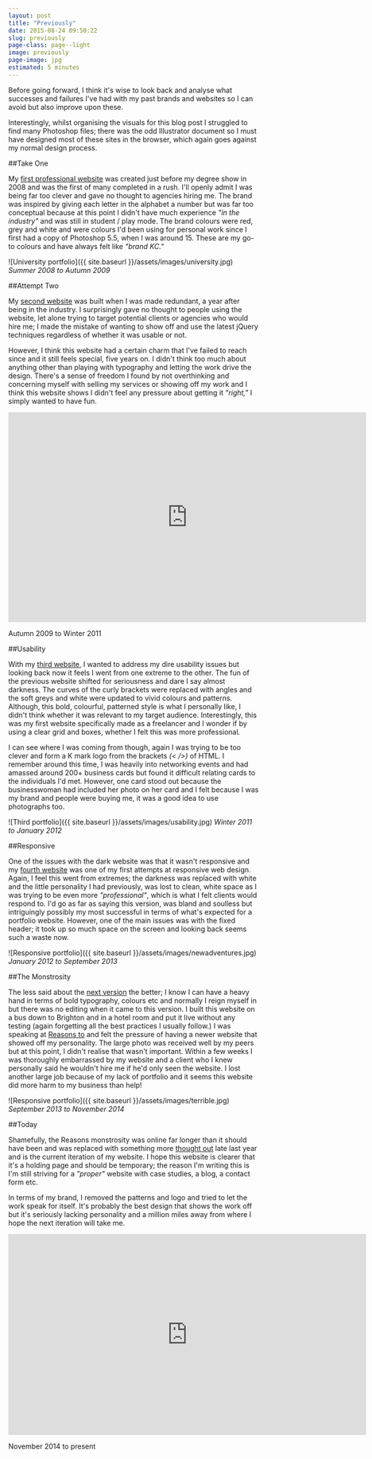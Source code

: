 ```yaml
---
layout: post
title: "Previously"
date: 2015-08-24 09:50:22
slug: previously
page-class: page--light
image: previously
page-image: jpg
estimated: 5 minutes
---
```


Before going forward, I think it's wise to look back and analyse what successes and failures I've had with my past brands and websites so I can avoid but also improve upon these.

Interestingly, whilst organising the visuals for this blog post I struggled to find many Photoshop files; there was the odd Illustrator document so I must have designed most of these sites in the browser, which again goes against my normal design process.

##Take One

My [first professional website](http://kcory.co/1KK1eUb) was created just before my degree show in 2008 and was the first of many completed in a rush. I'll openly admit I was being far too clever and gave no thought to agencies hiring me. The brand was inspired by giving each letter in the alphabet a number but was far too conceptual because at this point I didn't have much experience *"in the industry"* and was still in student / play mode. The brand colours were red, grey and white and were colours I'd been using for personal work since I first had a copy of Photoshop 5.5, when I was around 15. These are my go-to colours and have always felt like *"brand KC."*

![University portfolio]({{ site.baseurl }}/assets/images/university.jpg)
*Summer 2008 to Autumn 2009*

##Attempt Two

My [second website](http://kcory.co/1NF8VjT) was built when I was made redundant, a year after being in the industry. I surprisingly gave no thought to people using the website, let alone trying to target potential clients or agencies who would hire me; I made the mistake of wanting to show off and use the latest jQuery techniques regardless of whether it was usable or not.

However, I think this website had a certain charm that I've failed to reach since and it still feels special, five years on. I didn't think too much about anything other than playing with typography and letting the work drive the design. There's a sense of freedom I found by not overthinking and concerning myself with selling my services or showing off my work and I think this website shows I didn't feel any pressure about getting it *"right,"* I simply wanted to have fun.

<iframe src="https://player.vimeo.com/video/137236828?color=000000&title=0&byline=0&portrait=0" width="720" height="422" frameborder="0" webkitallowfullscreen mozallowfullscreen allowfullscreen></iframe><p class="caption">Autumn 2009 to Winter 2011</p>

##Usability

With my [third website](http://kcory.co/1Js2ydr), I wanted to address my dire usability issues but looking back now it feels I went from one extreme to the other. The fun of the previous website shifted for seriousness and dare I say almost darkness. The curves of the curly brackets were replaced with angles and the soft greys and white were updated to vivid colours and patterns. Although, this bold, colourful, patterned style is what I personally like, I didn't think whether it was relevant to my target audience. Interestingly, this was my first website specifically made as a freelancer and I wonder if by using a clear grid and boxes, whether I felt this was more professional.

I can see where I was coming from though, again I was trying to be too clever and form a K mark logo from the brackets *(< />)* of HTML. I remember around this time, I was heavily into networking events and had amassed around 200+ business cards but found it difficult relating cards to the individuals I'd met. However, one card stood out because the businesswoman had included her photo on her card and I felt because I was my brand and people were buying me, it was a good idea to use photographs too.

![Third portfolio]({{ site.baseurl }}/assets/images/usability.jpg)
*Winter 2011 to January 2012*

##Responsive

One of the issues with the dark website was that it wasn't responsive and my [fourth website](http://kcory.co/1NPQfM1) was one of my first attempts at responsive web design. Again, I feel this went from extremes; the darkness was replaced with white and the little personality I had previously, was lost to clean, white space as I was trying to be even more *"professional"*, which is what I felt clients would respond to. I'd go as far as saying this version, was bland and soulless but intriguingly possibly my most successful in terms of what's expected for a portfolio website. However, one of the main issues was with the fixed header; it took up so much space on the screen and looking back seems such a waste now.

![Responsive portfolio]({{ site.baseurl }}/assets/images/newadventures.jpg)
*January 2012 to September 2013*

##The Monstrosity

The less said about the [next version](http://kcory.co/1I9h4Wu) the better; I know I can have a heavy hand in terms of bold typography, colours etc and normally I reign myself in but there was no editing when it came to this version. I built this website on a bus down to Brighton and in a hotel room and put it live without any testing (again forgetting all the best practices I usually follow.) I was speaking at [Reasons to](http://reasons.to) and felt the pressure of having a newer website that showed off my personality. The large photo was received well by my peers but at this point, I didn't realise that wasn't important. Within a few weeks I was thoroughly embarrassed by my website and a client who I knew personally said he wouldn't hire me if he'd only seen the website. I lost another large job because of my lack of portfolio and it seems this website did more harm to my business than help!

![Responsive portfolio]({{ site.baseurl }}/assets/images/terrible.jpg)
*September 2013 to November 2014*

##Today

Shamefully, the Reasons monstrosity was online far longer than it should have been and was replaced with something more [thought out](http://kcory.co/1KrttqO) late last year and is the current iteration of my website. I hope this website is clearer that it's a holding page and should be temporary; the reason I'm writing this is I'm still striving for a *"proper"* website with case studies, a blog, a contact form etc.

In terms of my brand, I removed the patterns and logo and tried to let the work speak for itself. It's probably the best design that shows the work off but it's seriously lacking personality and a million miles away from where I hope the next iteration will take me.

<iframe src="https://player.vimeo.com/video/137237200?&color=000000&title=0&byline=0&portrait=0" width="720" height="404" frameborder="0" webkitallowfullscreen mozallowfullscreen allowfullscreen></iframe><p class="caption">November 2014 to present</p>
